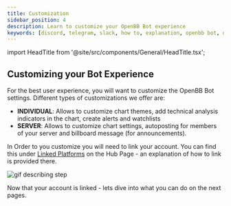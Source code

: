 ```yaml
---
title: Customization
sidebar_position: 4
description: Learn to customize your OpenBB Bot experience
keywords: [discord, telegram, slack, how to, explanation, openbb bot, openbb, guide, bot guide, customize, individual, server]
---
```


import HeadTitle from '@site/src/components/General/HeadTitle.tsx';

<HeadTitle title="Customization - Bot | OpenBB Docs" />

## Customizing your Bot Experience

For the best user experience, you will want to customize the OpenBB Bot settings. Different types of customizations we offer are:

<div className="flex">
  <ul>
    <li>
      <strong>INDIVIDUAL</strong>: Allows to customize chart themes, add technical analysis indicators in the chart, create alerts and watchlists
    </li>
    <li>
      <strong>SERVER</strong>: Allows to customize chart settings, autoposting for members of your server and billboard message (for announcements).
    </li>
  </ul>
</div>

In Order to you customize you will need to link your account. You can find this under [Linked Platforms](https://my.openbb.co/app/bot/linked-platforms) on the Hub Page - an explanation of how to link is provided there.

<div className="flex justify-center h-full w-[800px] rounded-r-[4px]">
<img
    className="h-full object-cover"
    alt="gif describing step"
    src="https://openbb-web-assets.s3.amazonaws.com/docusaurus-openbb-bot-walkthrough-gifs/page2.gif"
  />
  </div>

Now that your account is linked - lets dive into what you can do on the next pages.
